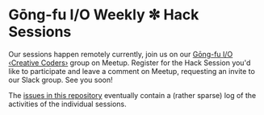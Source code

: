 # Gōng-fu I/O Weekly ✼ Hack Sessions

Our sessions happen remotely currently, join us on our [Gōng-fu I/O ‹Creative Coders›](https://www.meetup.com/fr-FR/gōngfuIO) group on Meetup. Register for the Hack Session you'd like to participate and leave a comment on Meetup, requesting an invite to our Slack group. See you soon!

The [issues in this repository](https://github.com/gongfuio/sessions/issues?q=is%3Aissue) eventually contain a (rather sparse) log of the activities of the individual sessions.
